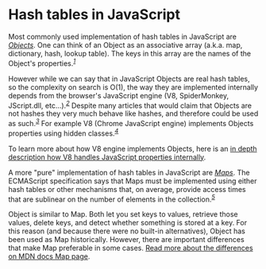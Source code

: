 # Hash tables in JavaScript

Most commonly used implementation of hash tables in JavaScript are *[Objects](https://developer.mozilla.org/en-US/docs/Web/JavaScript/Reference/Global_Objects/Object)*. One can think of an Object as an associative array (a.k.a. map, dictionary, hash, lookup table). The keys in this array are the names of the Object's properties.<sup><cite>[1][1]</cite></sup>

However while we can say that in JavaScript Objects are real hash tables, so the complexity on search is O(1), the way they are implemented internally depends from the browser's JavaScript engine (V8, SpiderMonkey, JScript.dll, etc...).<sup><cite>[2][2]</cite></sup> Despite many articles that would claim that Objects are not hashes they very much behave like hashes, and therefore could be used as such.<sup><cite>[3][3]</cite></sup> For example V8 (Chrome JavaScript engine) implements Objects properties using hidden classes.<sup><cite>[4][4]</cite></sup>

To learn more about how V8 engine implements Objects, here is an [in depth description how V8 handles JavaScript properties internally](https://v8.dev/blog/fast-properties).

A more "pure" implementation of hash tables in JavaScript are *[Maps](https://developer.mozilla.org/en-US/docs/Web/JavaScript/Reference/Global_Objects/Map)*. The ECMAScript specification says that Maps must be implemented using either hash tables or other mechanisms that, on average, provide access times that are sublinear on the number of elements in the collection.<sup><cite>[5][5]</cite></sup>

Object is similar to Map. Both let you set keys to values, retrieve those values, delete keys, and detect whether something is stored at a key. For this reason (and because there were no built-in alternatives), Object has been used as Map historically. However, there are important differences that make Map preferable in some cases. [Read more about the differences on MDN docs Map page](https://developer.mozilla.org/en-US/docs/Web/JavaScript/Reference/Global_Objects/Map#objects_vs._maps).

[1]: https://developer.mozilla.org/en-US/docs/Web/JavaScript/Reference/Operators/Property_accessors#description
[2]: https://stackoverflow.com/questions/8877666/how-is-a-javascript-hash-map-implemented
[3]: https://stackoverflow.com/questions/12241676/javascript-objects-as-hashes-is-the-complexity-greater-than-o1
[4]: https://www.quora.com/Are-JavaScript-Objects-implemented-as-HashTables-Is-key-value-access-O-1
[5]: https://tc39.es/ecma262/#sec-map-objects